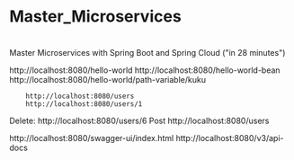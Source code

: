 # Master_Microservices
# 
Master Microservices with Spring Boot and Spring Cloud ("in 28 minutes")



http://localhost:8080/hello-world
http://localhost:8080/hello-world-bean
http://localhost:8080/hello-world/path-variable/kuku


        http://localhost:8080/users
        http://localhost:8080/users/1
Delete: http://localhost:8080/users/6
Post    http://localhost:8080/users

http://localhost:8080/swagger-ui/index.html
http://localhost:8080/v3/api-docs
